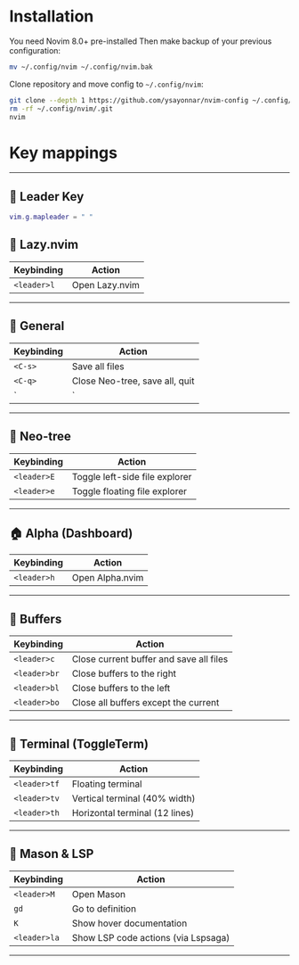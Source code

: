 # Installation
You need Novim 8.0+ pre-installed
Then make backup of your previous configuration:
```bash
mv ~/.config/nvim ~/.config/nvim.bak
```
Clone repository and move config to `~/.config/nvim`:
```bash
git clone --depth 1 https://github.com/ysayonnar/nvim-config ~/.config/nvim
rm -rf ~/.config/nvim/.git
nvim
```

# Key mappings
---

## 🔑 Leader Key

```lua
vim.g.mapleader = " "
```

## 🚀 Lazy.nvim

| Keybinding   | Action            |
|--------------|-------------------|
| `<leader>l`  | Open Lazy.nvim    |

---

## 💾 General

| Keybinding   | Action                            |
|--------------|-----------------------------------|
| `<C-s>`      | Save all files                    |
| `<C-q>`      | Close Neo-tree, save all, quit    |
| `|`          | Open vertical split               |

---

## 📂 Neo-tree

| Keybinding   | Action                                 |
|--------------|----------------------------------------|
| `<leader>E`  | Toggle left-side file explorer         |
| `<leader>e`  | Toggle floating file explorer          |

---

## 🏠 Alpha (Dashboard)

| Keybinding   | Action          |
|--------------|-----------------|
| `<leader>h`  | Open Alpha.nvim |

---

## 📄 Buffers

| Keybinding     | Action                                 |
|----------------|----------------------------------------|
| `<leader>c`    | Close current buffer and save all files |
| `<leader>br`   | Close buffers to the right             |
| `<leader>bl`   | Close buffers to the left              |
| `<leader>bo`   | Close all buffers except the current   |

---

## 🧮 Terminal (ToggleTerm)

| Keybinding     | Action                             |
|----------------|------------------------------------|
| `<leader>tf`   | Floating terminal                  |
| `<leader>tv`   | Vertical terminal (40% width)      |
| `<leader>th`   | Horizontal terminal (12 lines)     |

---

## 🔧 Mason & LSP

| Keybinding     | Action                                 |
|----------------|----------------------------------------|
| `<leader>M`    | Open Mason                             |
| `gd`           | Go to definition                       |
| `K`            | Show hover documentation               |
| `<leader>la`   | Show LSP code actions (via Lspsaga)    |

---


